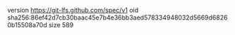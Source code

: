 version https://git-lfs.github.com/spec/v1
oid sha256:86ef42d7cb30baac45e7b4e36bb3aed578334948032d5669d68260b15508a70d
size 589
